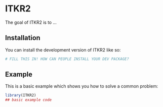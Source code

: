 
# ITKR2

<!-- badges: start -->
<!-- badges: end -->

The goal of ITKR2 is to ...

## Installation

You can install the development version of ITKR2 like so:

``` r
# FILL THIS IN! HOW CAN PEOPLE INSTALL YOUR DEV PACKAGE?
```

## Example

This is a basic example which shows you how to solve a common problem:

``` r
library(ITKR2)
## basic example code
```

